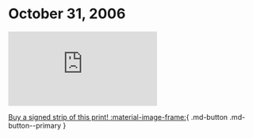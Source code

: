# October 31, 2006

![](https://www.achewood.com/comic.php?date=10312006)

[Buy a signed strip of this print! :material-image-frame:](https://achewood-holiday-pop-up.myshopify.com/products/strip#10312006){ .md-button .md-button--primary }
